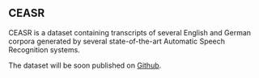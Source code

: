 ## CEASR

CEASR is a dataset containing transcripts of several English and German corpora generated by several state-of-the-art Automatic Speech Recognition systems.

The dataset will be soon published on [Github](https://github.com/zhaw-ceasr/ceasr).
